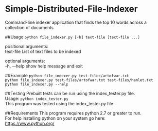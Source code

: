 # Simple-Distributed-File-Indexer
Command-line indexer application that finds the top 10 words across a collection of documents

##Usage
`python file_indexer.py [-h] text-file [text-file ...] `
  
positional arguments:  
  text-file   List of text files to be indexed  

optional arguments:  
  -h, --help  show help message and exit  

##Example
`python file_indexer.py test-files/artofwar.txt`  
`python file_indexer.py test-files/artofwar.txt test-files/hamlet.txt`  
`python file_indexer.py --help`

##Testing
Prebuilt tests can be run using the index_tester.py file.  
Usage: `python index_tester.py`  
This program was tested using the index_tester.py file

##Requirements
This program requires python 2.7 or greater to run.  
For help installing python on your system go here:  
https://www.python.org/  
